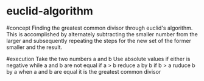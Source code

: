 # euclid-algorithm

#concept
Finding the greatest common divisor through euclid's algorithm. This is accomplished by alternately subtracting the smaller number from the larger and subsequently repeating the steps for the new set of the former smaller and the result.

#execution
Take the two numbers a and b
Use absolute values if either is negative
while a and b are not equal
  if a > b reduce a by b
  if b > a ruduce b by a
when a and b are equal it is the greatest common divisor
